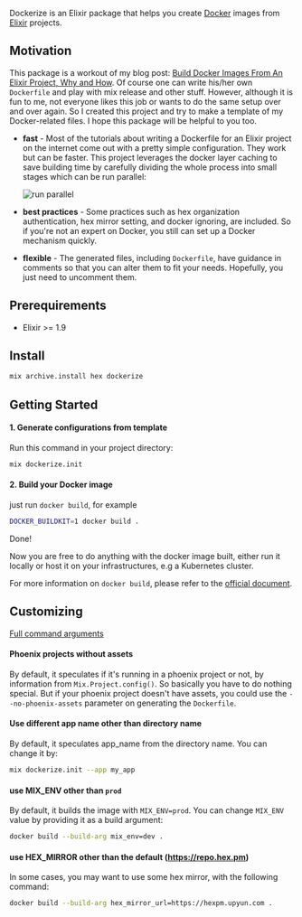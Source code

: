 Dockerize is an Elixir package that helps you create [Docker] images from [Elixir] projects.

## Motivation

This package is a workout of my blog post: [Build Docker Images From An Elixir Project, Why and How](https://qhwa-85848.medium.com/build-docker-images-from-an-elixir-project-why-and-how-78e19468210). Of course one can write his/her own `Dockerfile` and play with mix release and other stuff. However, although it is fun to me, not everyone likes this job or wants to do the same setup over and over again. So I created this project and try to make a template of my Docker-related files. I hope this package will be helpful to you too.

- **fast** - Most of the tutorials about writing a Dockerfile for an Elixir project on the internet come out with a pretty simple configuration. They work but can be faster. This project leverages the docker layer caching to save building time by carefully dividing the whole process into small stages which can be run parallel:

    ![run parallel](https://user-images.githubusercontent.com/43009/126917677-21f42cf4-9a54-41f5-8003-feacb9dc999e.jpeg)

- **best practices** - Some practices such as hex organization authentication, hex mirror setting, and docker ignoring, are included. So if you're not an expert on Docker, you still can set up a Docker mechanism quickly.
- **flexible** - The generated files, including `Dockerfile`, have guidance in comments so that you can alter them to fit your needs. Hopefully, you just need to uncomment them.

## Prerequirements

* Elixir >= 1.9

## Install

```sh
mix archive.install hex dockerize
```
## Getting Started

#### 1. Generate configurations from template

Run this command in your project directory:

```sh
mix dockerize.init
```

#### 2. Build your Docker image

just run `docker build`, for example

```sh
DOCKER_BUILDKIT=1 docker build .
```

Done!

Now you are free to do anything with the docker image built, either run it locally or host it on your infrastructures, e.g a Kubernetes cluster.

For more information on `docker build`, please refer to the [official document](https://docs.docker.com/engine/reference/builder/).

## Customizing

[Full command arguments](https://hexdocs.pm/dockerize/Mix.Tasks.Dockerize.Init.html)

#### Phoenix projects without assets

By default, it speculates if it's running in a phoenix project or not, by information from `Mix.Project.config()`. So basically you have to do nothing special. But if your phoenix project doesn't have assets, you could use the `--no-phoenix-assets` parameter on generating the `Dockerfile`.

#### Use different app name other than directory name

By default, it speculates app_name from the directory name. You can change it by:

```sh
mix dockerize.init --app my_app
```

#### use MIX_ENV other than `prod`

By default, it builds the image with `MIX_ENV=prod`. You can change `MIX_ENV` value by providing it as a build argument:

```sh
docker build --build-arg mix_env=dev .
```

#### use HEX_MIRROR other than the default (https://repo.hex.pm)

In some cases, you may want to use some hex mirror, with the following command:

```sh
docker build --build-arg hex_mirror_url=https://hexpm.upyun.com .
```

[Docker]: https://www.docker.com
[Elixir]: https://elixir-lang.org
[Alpine]: https://alpinelinux.org


